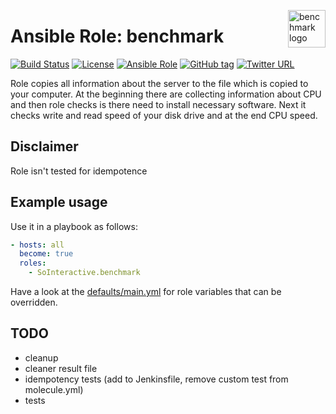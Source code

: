 <p><img src="https://i.stack.imgur.com/NCbzK.png" alt="benchmark logo" title="benchmark" align="right" height="60" /></p>

Ansible Role: benchmark
=======================

[![Build Status](https://travis-ci.org/SoInteractive/ansible-benchmark.svg?branch=master)](https://travis-ci.org/SoInteractive/ansible-benchmark) [![License](https://img.shields.io/badge/license-MIT%20License-brightgreen.svg)](https://opensource.org/licenses/MIT) [![Ansible Role](https://img.shields.io/badge/ansible%20role-SoInteractive.benchmark-blue.svg)](https://galaxy.ansible.com/SoInteractive/benchmark/) [![GitHub tag](https://img.shields.io/github/tag/sointeractive/ansible-benchmark.svg)](https://github.com/SoInteractive/ansible-benchmark/tags) [![Twitter URL](https://img.shields.io/twitter/follow/sointeractive.svg?style=social&label=Follow%20%40SoInteractive)](https://twitter.com/sointeractive)

Role copies all information about the server to the file which is copied to your computer. At the beginning there are collecting information about CPU and then role checks is there need to install necessary software. Next it checks write and read speed of your disk drive and at the end CPU speed.

Disclaimer
----------

Role isn't tested for idempotence

Example usage
-------------

Use it in a playbook as follows:
```yaml
- hosts: all
  become: true
  roles:
    - SoInteractive.benchmark
```

Have a look at the [defaults/main.yml](defaults/main.yml) for role variables
that can be overridden.

TODO
----

- cleanup
- cleaner result file
- idempotency tests (add to Jenkinsfile, remove custom test from molecule.yml)
- tests
